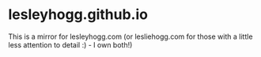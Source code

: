 # lesleyhogg.github.io
This is a mirror for lesleyhogg.com (or lesliehogg.com for those with a little less attention to detail :) - I own both!)

